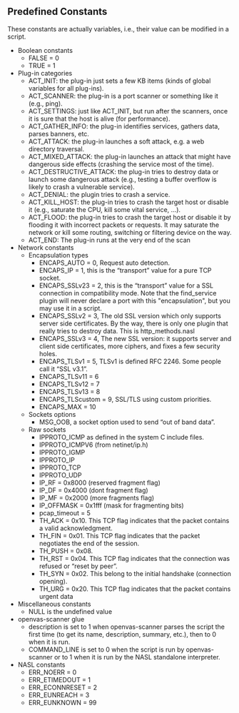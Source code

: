 ## Predefined Constants

These constants are actually variables, i.e., their value can be modified in a script.

- Boolean constants
  - FALSE = 0
  - TRUE = 1
- Plug-in categories
  - ACT_INIT: the plug-in just sets a few KB items (kinds of global variables for all plug-ins).
  - ACT_SCANNER: the plug-in is a port scanner or something like it (e.g., ping).
  - ACT_SETTINGS: just like ACT_INIT, but run after the scanners, once it is sure that the host is alive (for performance).
  - ACT_GATHER_INFO: the plug-in identifies services, gathers data, parses banners, etc.
  - ACT_ATTACK: the plug-in launches a soft attack, e.g. a web directory traversal.
  - ACT_MIXED_ATTACK: the plug-in launches an attack that might have dangerous side effects (crashing the service most of the time).
  - ACT_DESTRUCTIVE_ATTACK: the plug-in tries to destroy data or launch some dangerous attack (e.g., testing a buffer overflow is likely to crash a vulnerable service).
  - ACT_DENIAL: the plugin tries to crash a service.
  - ACT_KILL_HOST: the plug-in tries to crash the target host or disable it (e.g., saturate the CPU, kill some vital service, ...).
  - ACT_FLOOD: the plug-in tries to crash the target host or disable it by flooding it with incorrect packets or requests. It may saturate the network or kill some routing, switching or filtering device on the way.
  - ACT_END: The plug-in runs at the very end of the scan
- Network constants
  - Encapsulation types
    - ENCAPS_AUTO = 0, Request auto detection.
    - ENCAPS_IP = 1, this is the “transport” value for a pure TCP socket.
    - ENCAPS_SSLv23 = 2, this is the “transport” value for a SSL connection in compatibility mode. Note that the find_service plugin will never declare a port with this "encapsulation", but you may use it in a script.
    - ENCAPS_SSLv2 = 3, The old SSL version which only supports server side certificates. By the way, there is only one plugin that really tries to destroy data. This is http_methods.nasl
    - ENCAPS_SSLv3 = 4, The new SSL version: it supports server and client side certificates, more ciphers, and fixes a few security holes.
    - ENCAPS_TLSv1 = 5, TLSv1 is defined RFC 2246. Some people call it “SSL v3.1”.
    - ENCAPS_TLSv11 = 6
    - ENCAPS_TLSv12 = 7
    - ENCAPS_TLSv13 = 8
    - ENCAPS_TLScustom = 9, SSL/TLS using custom priorities.
    - ENCAPS_MAX = 10
  - Sockets options
    - MSG_OOB, a socket option used to send “out of band data”.
  - Raw sockets
    - IPPROTO_ICMP as defined in the system C include files.
    - IPPROTO_ICMPV6 (from netinet/ip.h)
    - IPPROTO_IGMP
    - IPPROTO_IP
    - IPPROTO_TCP
    - IPPROTO_UDP
    - IP_RF = 0x8000 (reserved fragment flag)
    - IP_DF = 0x4000 (dont fragment flag)
    - IP_MF = 0x2000 (more fragments flag)
    - IP_OFFMASK = 0x1fff (mask for fragmenting bits)
    - pcap_timeout = 5
    - TH_ACK = 0x10. This TCP flag indicates that the packet contains a valid acknowledgment.
    - TH_FIN = 0x01. This TCP flag indicates that the packet negotiates the end of the session.
    - TH_PUSH = 0x08.
    - TH_RST = 0x04. This TCP flag indicates that the connection was refused or “reset by peer”.
    - TH_SYN = 0x02. This belong to the initial handshake (connection opening).
    - TH_URG = 0x20. This TCP flag indicates that the packet contains urgent data
- Miscellaneous constants
  - NULL is the undefined value
- openvas-scanner glue
  - description is set to 1 when openvas-scanner parses the script the first time (to get its name, description, summary, etc.), then to 0 when it is run.
  - COMMAND_LINE is set to 0 when the script is run by openvas-scanner or to 1 when it is run by the NASL standalone interpreter.
- NASL constants
  - ERR_NOERR = 0
  - ERR_ETIMEDOUT = 1
  - ERR_ECONNRESET = 2
  - ERR_EUNREACH = 3
  - ERR_EUNKNOWN = 99
